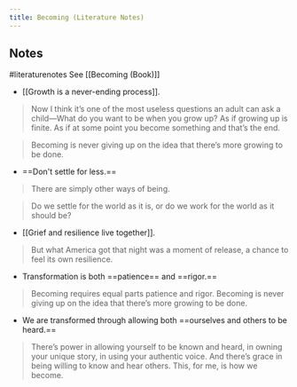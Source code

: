 ```yaml
---
title: Becoming (Literature Notes)
---
```

## Notes
#literaturenotes 
See [[Becoming (Book)]]
- [[Growth is a never-ending process]].
> Now I think it’s one of the most useless questions an adult can ask a child—What do you want to be when you grow up? As if growing up is finite. As if at some point you become something and that’s the end.

  > Becoming is never giving up on the idea that there’s more growing to be done.
- ==Don't settle for less.==
>There are simply other ways of being.


  >Do we settle for the world as it is, or do we work for the world as it should be?

- [[Grief and resilience live together]].
>But what America got that night was a moment of release, a chance to feel its own resilience.

- Transformation is both ==patience== and ==rigor.==
>Becoming requires equal parts patience and rigor. Becoming is never giving up on the idea that there’s more growing to be done.

- We are transformed through allowing both ==ourselves and others to be heard.==
>There’s power in allowing yourself to be known and heard, in owning your unique story, in using your authentic voice. And there’s grace in being willing to know and hear others. This, for me, is how we become.


